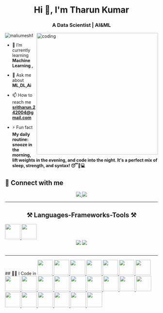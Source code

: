 <h1 align="center">Hi 👋, I'm  Tharun Kumar</h1>
<h3 align="center">A Data Scientist | AI&ML </h3>

<image align="right" alt="coding" width="400" src="https://user-images.githubusercontent.com/55389276/140866485-8fb1c876-9a8f-4d6a-98dc-08c4981eaf70.gif">
<p align="left"> <img src="https://komarev.com/ghpvc/?username=maliumesh1&label=Profile%20views&color=0e75b6&style=flat" alt="maliumesh1" /> </p>

- 🌱 I’m currently learning **Machine Learning ,**

- 💬 Ask me about **ML,DL,Ai**

- 📫 How to reach me **sritharun.242004@gmail.com**

- ⚡ Fun fact **My daily routine: snooze in the morning, lift weights in the evening, and code into the night. It's a perfect mix of sleep, strength, and syntax! 😴💪💻**

## 🤝 Connect with me
</div>
 
<div align="center"> 
  <a href="mailto:sritharun.242004@gmail.com">
    <img src="https://img.shields.io/badge/Gmail-333333?style=for-the-badge&logo=gmail&logoColor=red" />
  </a>
  <a href="https://www.linkedin.com/in/tharunkumarl" target="_blank">
    <img src="https://img.shields.io/badge/LinkedIn-0077B5?style=for-the-badge&logo=linkedin&logoColor=white" target="_blank" />
  </a>
</div>
<hr/>
 
<h2 align="center">⚒️ Languages-Frameworks-Tools ⚒️</h2>
<a href="https://docs.python.org/3/" target="_blank"> <img height="50" width="50" src="https://github.com/sritharun242004/sritharun242004/blob/main/logos/python.png"/> </a>
<a href="https://www.w3schools.com/sql/default.asp" target="_blank"> <img height="50" width="50" src="https://github.com/sritharun242004/sritharun242004/blob/main/logos/sql.png"/> </a>

<br/>
<div align="center">
    <img src="https://skillicons.dev/icons?i=python,sql" />
    <img src="https://skillicons.dev/icons?i=nodejs,python,javascript,typescript,express,firebase,mongodb,c,java,nextjs,mysql,flask" /><br>
</div>

<br/>
<hr/>
</p>
## 🧑‍💻 I Code in
<a href="https://www.anaconda.com/" target="_blank"> <img height="50" width="50" src="https://github.com/sritharun242004/sritharun242004/blob/main/logos/Anaconda_logo.png"/> </a>
<a href="https://git-scm.com/" target="_blank"> <img height="50" width="50" src="https://github.com/sritharun242004/sritharun242004/blob/main/logos/Git_Logo.png"/> </a>
<a href="https://github.com/" target="_blank"> <img height="50" width="50" src="https://github.com/sritharun242004/sritharun242004/blob/main/logos/Github_logo.png"/> </a>
<a href="https://jupyter.org/" target="_blank"> <img height="50" width="50" src="https://github.com/sritharun242004/sritharun242004/blob/main/logos/Jupyter_logo.png"/> </a>
<a href="https://keras.io/api/" target="_blank"> <img height="50" width="50" src="https://github.com/sritharun242004/sritharun242004/blob/main/logos/Keras_logo.png"/> </a>
<a href="https://matplotlib.org/stable/index.html" target="_blank"> <img height="50" width="50" src="https://github.com/sritharun242004/sritharun242004/blob/main/logos/Matplotlib_logo.png"/> </a>
<a href="https://www.mysql.com/" target="_blank"> <img height="50" width="50" src="https://github.com/sritharun242004/sritharun242004/blob/main/logos/MySQL_logo.png"/> </a>
<a href="https://www.nltk.org/" target="_blank"> <img height="50" width="50" src="https://github.com/sritharun242004/sritharun242004/blob/main/logos/Nltk_logo.png"/> </a>
<a href="https://numpy.org/doc/" target="_blank"> <img height="50" width="50" src="https://github.com/sritharun242004/sritharun242004/blob/main/logos/Numpy_logo.png"/> </a>
<a href="https://pandas.pydata.org/docs/" target="_blank"> <img height="50" width="50" src="https://github.com/sritharun242004/sritharun242004/blob/main/logos/Pandas_logo.png"/> </a>
<a href="https://plotly.com/python/" target="_blank"> <img height="50" width="50" src="https://github.com/sritharun242004/sritharun242004/blob/main/logos/Plotly_logo.png"/> </a>
<a href="https://learn.microsoft.com/en-us/power-bi/" target="_blank"> <img height="50" width="50" src="https://github.com/sritharun242004/sritharun242004/blob/main/logos/Power_BI_logo.png"/> </a>
<a href="https://www.jetbrains.com/pycharm/" target="_blank"> <img height="50" width="50" src="https://github.com/sritharun242004/sritharun242004/blob/main/logos/PyCharm_logo.png"/> </a>
<a href="https://www.python.org/doc/" target="_blank"> <img height="50" width="50" src="https://github.com/sritharun242004/sritharun242004/blob/main/logos/Python_logo.png"/> </a>
<a href="https://scipy.org/" target="_blank"> <img height="50" width="50" src="https://github.com/sritharun242004/sritharun242004/blob/main/logos/Scipy_logo.png"/> </a>
<a href="https://seaborn.pydata.org/" target="_blank"> <img height="50" width="50" src="https://github.com/sritharun242004/sritharun242004/blob/main/logos/Seaborn_logo.png"/> </a>
<a href="https://scikit-learn.org/stable/" target="_blank"> <img height="50" width="50" src="https://github.com/sritharun242004/sritharun242004/blob/main/logos/Sklearn_logo.png"/> </a>
<a href="https://www.w3schools.com/sql/" target="_blank"> <img height="50" width="50" src="https://github.com/sritharun242004/sritharun242004/blob/main/logos/SQL_logo.png"/> </a>
<a href="https://docs.streamlit.io/" target="_blank"> <img height="50" width="50" src="https://github.com/sritharun242004/sritharun242004/blob/main/logos/Streamlit_logo.png"/> </a>
<a href="https://www.tensorflow.org/api_docs/python/tf/all_symbols" target="_blank"> <img height="50" width="50" src="https://github.com/sritharun242004/sritharun242004/blob/main/logos/TensorFlow_logo.png"/> </a>
<a href="https://code.visualstudio.com/" target="_blank"> <img height="50" width="50" src="https://github.com/sritharun242004/sritharun242004/blob/main/logos/Vscode_logo.png"/> </a>
<a href="https://xgboost.readthedocs.io/en/latest/" target="_blank"> <img height="50" width="50" src="https://github.com/sritharun242004/sritharun242004/blob/main/logos/XGBoost_logo.png"/> </a>
